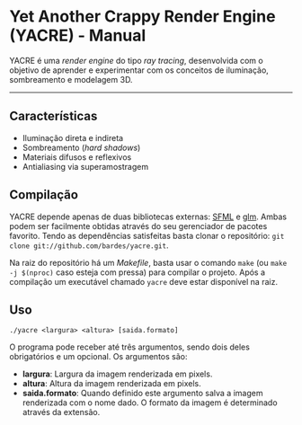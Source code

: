 # Yet Another Crappy Render Engine (YACRE) - Manual
YACRE é uma *render engine* do tipo *ray tracing*, desenvolvida com o objetivo
de aprender e experimentar com os conceitos de iluminação, sombreamento e
modelagem 3D.

---

## Características
  - Iluminação direta e indireta
  - Sombreamento (*hard shadows*)
  - Materiais difusos e reflexivos
  - Antialiasing via superamostragem

## Compilação
YACRE depende apenas de duas bibliotecas externas:
[SFML](http://www.sfml-dev.org/) e [glm](http://glm.g-truc.net/). Ambas podem
ser facilmente obtidas através do seu gerenciador de pacotes favorito. Tendo as
dependências satisfeitas basta clonar o repositório: `git clone
git://github.com/bardes/yacre.git`.

Na raiz do repositório há um *Makefile*, basta usar o comando `make` (ou `make
-j $(nproc)` caso esteja com pressa) para compilar o projeto. Após a compilação
um executável chamado `yacre` deve estar disponível na raiz.

## Uso
```
./yacre <largura> <altura> [saida.formato]
```

O programa pode receber até três argumentos, sendo dois deles obrigatórios e um
opcional. Os argumentos são:

  - **largura**: Largura da imagem renderizada em pixels.
  - **altura**: Altura da imagem renderizada em pixels.
  - **saida.formato**: Quando definido este argumento salva a imagem
    renderizada com o nome dado. O formato da imagem é determinado através da
    extensão.
